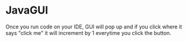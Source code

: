 # JavaGUI

Once you run code on your IDE, GUI will pop up and if you click where it says "click me" it will increment by 1 everytime you click the button. 
